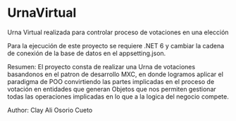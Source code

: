 # UrnaVirtual
Urna Virtual realizada para controlar proceso de votaciones en una elección

Para la ejecución de este proyecto se requiere .NET 6 y cambiar la cadena de conexión de la base de datos en el appsetting.json.

Resumen: El proyecto consta de realizar una Urna de votaciones basandonos en el patron de desarrollo MXC, en donde logramos aplicar el paradigma de POO convirtiendo las partes implicadas en el proceso de votación en entidades que generan Objetos que nos permiten gestionar todas las operaciones implicadas en lo que a la logica del negocio compete. 

Author: Clay Ali Osorio Cueto

